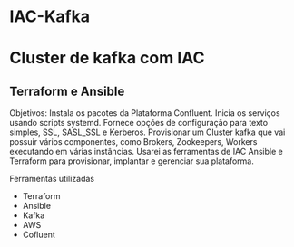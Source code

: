 # IAC-Kafka
# Cluster de kafka com IAC
##  Terraform e Ansible

Objetivos: 
Instala os pacotes da Plataforma Confluent.
Inicia os serviços usando scripts systemd.
Fornece opções de configuração para texto simples, SSL, SASL_SSL e Kerberos.
Provisionar um Cluster kafka que vai possuir vários componentes, como Brokers, Zookeepers, Workers executando em várias instâncias.
Usarei as ferramentas de IAC Ansible e Terraform para provisionar, implantar e gerenciar sua plataforma.

Ferramentas utilizadas 

- Terraform
- Ansible
- Kafka
- AWS
- Cofluent
